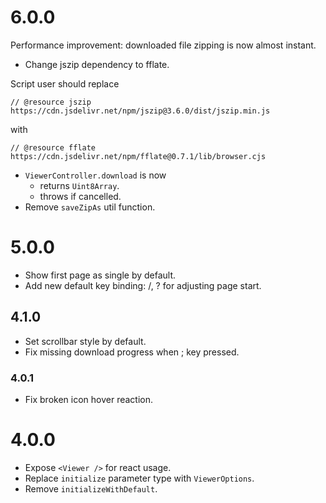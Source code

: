 
# 6.0.0

Performance improvement: downloaded file zipping is now almost instant.

- Change jszip dependency to fflate.

Script user should replace

`// @resource jszip https://cdn.jsdelivr.net/npm/jszip@3.6.0/dist/jszip.min.js`

with

`// @resource fflate https://cdn.jsdelivr.net/npm/fflate@0.7.1/lib/browser.cjs`

- `ViewerController.download` is now
  - returns `Uint8Array`.
  - throws if cancelled.
- Remove `saveZipAs` util function.

# 5.0.0

- Show first page as single by default.
- Add new default key binding: /, ? for adjusting page start.

## 4.1.0

- Set scrollbar style by default.
- Fix missing download progress when ; key pressed.

### 4.0.1

- Fix broken icon hover reaction.

# 4.0.0

- Expose `<Viewer />` for react usage.
- Replace `initialize` parameter type with `ViewerOptions`.
- Remove `initializeWithDefault`.
